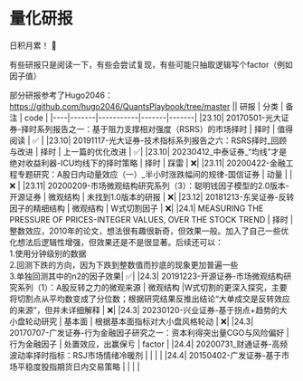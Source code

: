 # 量化研报
日积月累！ :muscle:

有些研报只是阅读一下，有些会尝试复现，有些可能只抽取逻辑写个factor（例如因子值）

部分研报参考了Hugo2046：https://github.com/hugo2046/QuantsPlaybook/tree/master
|| 研报  | 分类       | 备注  | code  |
|----|-------|-----------|-------|-------|
|23.10| 20170501-光大证券-择时系列报告之一：基于阻力支撑相对强度（RSRS）的市场择时  | 择时  | 值得阅读  | ✅ |
|23.10| 20191117-光大证券-技术指标系列报告之六：RSRS择时_回顾与改进  | 择时  | 上一篇的优化改进     | ✅|
|23.10| 20230412_中泰证券_“均线”才是绝对收益利器-ICU均线下的择时策略  | 择时  | 踩雷    | ❌|
|23.11| 20200422-金融工程专题研究：A股日内动量效应（一）_半小时涨跌幅间的规律-国信证券  | 动量  |    | ❌  |
|23.11| 20200209-市场微观结构研究系列（3）：聪明钱因子模型的2.0版本-开源证券  | 微观结构  | 未找到1.0版本的研报     | ❌|
|23.12| 20181213-东吴证券-反转因子的精细结构  | 微观结构  | W式切割因子   | ❌|
|24.1| MEASURING THE PRESSURE OF PRICES-INTEGER VALUES, OVER THE STOCK TREND  | 择时  | 整数效应，2010年的论文，想法很有趣很新奇，但效果一般。加入了自己一些优化想法后逻辑性增强，但效果还是不是很显著。后续还可以：<br> 1.使用分钟级别的数据<br>2.回测下跌的方向，因为下跌到整数值而抄底的现象更加普遍一些<br>3.单独回测其中的n2的因子效果| ✅|
|24.3| 20191223-开源证券-市场微观结构研究系列（1）：A股反转之力的微观来源  | 微观结构  |W式切割的更深入探究，主要将切割点从平均数变成了分位数；根据研究结果反推出结论“大单成交是反转效应的来源”，但并未详细解释     | ❌|
|24.3| 20230120-兴业证券-基于拐点+趋势的大小盘轮动研究 | 基本面 |  根据基本面指标对大小盘风格轮动  | ❌|
|24.3| 20170707-广发证券-行为金融因子研究之一：资本利得突出量CGO与风险偏好 | 行为金融因子 |  处置效应，出赢保亏  | factor |
|24.4| 20200731_财通证券-高频波动率择时指标：RSJ市场情绪冷暖剂 |  |    |  |
|24.4| 20150402-广发证券-基于市场平稳度股指期货日内交易策略 |  |    |  |

